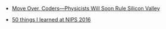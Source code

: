 * [Move Over, Coders—Physicists Will Soon Rule Silicon Valley](https://www.wired.com/2017/01/move-coders-physicists-will-soon-rule-silicon-valley/)  

* [50 things I learned at NIPS 2016](https://blog.ought.com/nips-2016-875bb8fadb8c#.fqcy6qawk)

